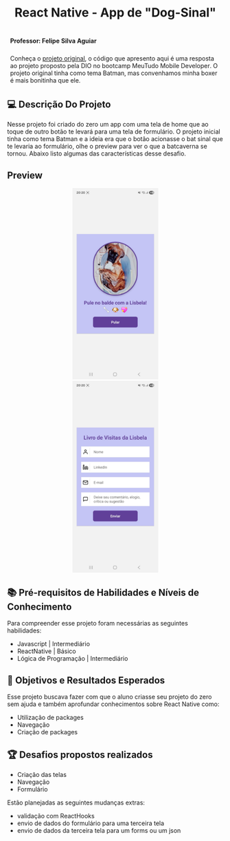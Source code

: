 <!--START_SECTION:header-->
<div align="center">
  <p align="center">
    <h1>React Native - App de "Dog-Sinal"</h1>
  </p>
</div>
<!--END_SECTION:header-->

</p>

<!--  -->
<table align="center">
<thead>
  <tr>
    <td>
        <p align="center"> <h4> Professor: Felipe Silva Aguiar</h4></p>
    </td>
      </tr>
       <tr>
    <td>
Conheça o <a href = "">projeto original</a>, o código que apresento aqui é uma resposta ao projeto proposto pela DIO no bootcamp MeuTudo Mobile Developer. O projeto original tinha como tema Batman, mas convenhamos minha boxer é mais bonitinha que ele.<br>
 </td>
      </tr>
</thead>
</table>
<!--  -->


## 💻 Descrição Do Projeto

Nesse projeto foi criado do zero um app com uma tela de home que ao toque de outro botão te levará para uma tela de formulário. O projeto inicial tinha como tema Batman e a ideia era que o botão acionasse o bat sinal que te levaria ao formulário, olhe o preview para ver o que a batcaverna se tornou. Abaixo listo algumas das características desse desafio.

## Preview
<center><img 
      alt="App screen with a cute dog and a button" 
      src="https://raw.githubusercontent.com/tauamendonca/challenge_form/refs/heads/main/github/preview1.jpg" 
      width="200px"
/></center>
<center><img 
      alt="App screen with a form and a title" 
      src="https://raw.githubusercontent.com/tauamendonca/challenge_form/refs/heads/main/github/preview2.jpg" 
      width="200px"
/></center>

## 📚 Pré-requisitos de Habilidades e Níveis de Conhecimento

Para compreender esse projeto foram necessárias as seguintes habilidades:

  - Javascript | Intermediário
  - ReactNative | Básico
  - Lógica de Programação | Intermediário


## 🎯 Objetivos e Resultados Esperados

Esse projeto buscava fazer com que o aluno criasse seu projeto do zero sem ajuda e também aprofundar conhecimentos sobre React Native como:
- Utilização de packages
- Navegação
- Criação de packages


## 🏆 Desafios propostos realizados

- Criação das telas
- Navegação
- Formulário

Estão planejadas as seguintes mudanças extras:
- validação com ReactHooks
- envio de dados do formulário para uma terceira tela
- envio de dados da terceira tela para um forms ou um json
